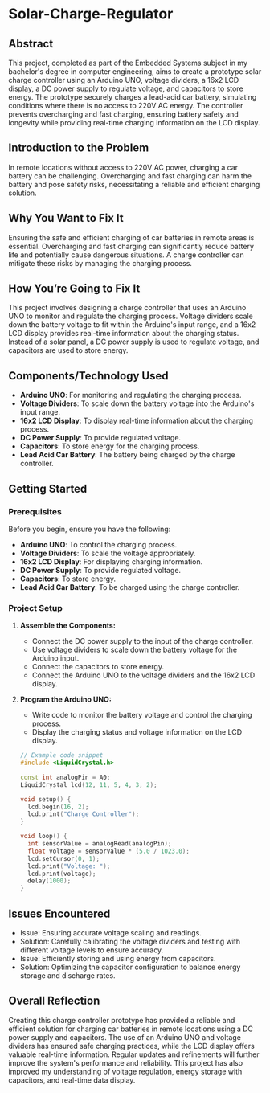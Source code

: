 
# Solar-Charge-Regulator

## Abstract
This project, completed as part of the Embedded Systems subject in my bachelor's degree in computer engineering, aims to create a prototype solar charge controller using an Arduino UNO, voltage dividers, a 16x2 LCD display, a DC power supply to regulate voltage, and capacitors to store energy. The prototype securely charges a lead-acid car battery, simulating conditions where there is no access to 220V AC energy. The controller prevents overcharging and fast charging, ensuring battery safety and longevity while providing real-time charging information on the LCD display.

## Introduction to the Problem
In remote locations without access to 220V AC power, charging a car battery can be challenging. Overcharging and fast charging can harm the battery and pose safety risks, necessitating a reliable and efficient charging solution.

## Why You Want to Fix It
Ensuring the safe and efficient charging of car batteries in remote areas is essential. Overcharging and fast charging can significantly reduce battery life and potentially cause dangerous situations. A charge controller can mitigate these risks by managing the charging process.

## How You’re Going to Fix It
This project involves designing a charge controller that uses an Arduino UNO to monitor and regulate the charging process. Voltage dividers scale down the battery voltage to fit within the Arduino's input range, and a 16x2 LCD display provides real-time information about the charging status. Instead of a solar panel, a DC power supply is used to regulate voltage, and capacitors are used to store energy.

## Components/Technology Used
- **Arduino UNO**: For monitoring and regulating the charging process.
- **Voltage Dividers**: To scale down the battery voltage into the Arduino's input range.
- **16x2 LCD Display**: To display real-time information about the charging process.
- **DC Power Supply**: To provide regulated voltage.
- **Capacitors**: To store energy for the charging process.
- **Lead Acid Car Battery**: The battery being charged by the charge controller.

## Getting Started

### Prerequisites
Before you begin, ensure you have the following:
- **Arduino UNO**: To control the charging process.
- **Voltage Dividers**: To scale the voltage appropriately.
- **16x2 LCD Display**: For displaying charging information.
- **DC Power Supply**: To provide regulated voltage.
- **Capacitors**: To store energy.
- **Lead Acid Car Battery**: To be charged using the charge controller.

### Project Setup
1. **Assemble the Components:**
   - Connect the DC power supply to the input of the charge controller.
   - Use voltage dividers to scale down the battery voltage for the Arduino input.
   - Connect the capacitors to store energy.
   - Connect the Arduino UNO to the voltage dividers and the 16x2 LCD display.

2. **Program the Arduino UNO:**
   - Write code to monitor the battery voltage and control the charging process.
   - Display the charging status and voltage information on the LCD display.

   ```c++
   // Example code snippet
   #include <LiquidCrystal.h>

   const int analogPin = A0;
   LiquidCrystal lcd(12, 11, 5, 4, 3, 2);

   void setup() {
     lcd.begin(16, 2);
     lcd.print("Charge Controller");
   }

   void loop() {
     int sensorValue = analogRead(analogPin);
     float voltage = sensorValue * (5.0 / 1023.0);
     lcd.setCursor(0, 1);
     lcd.print("Voltage: ");
     lcd.print(voltage);
     delay(1000);
   }
## Issues Encountered
- Issue: Ensuring accurate voltage scaling and readings.
- Solution: Carefully calibrating the voltage dividers and testing with different voltage levels to ensure accuracy.
- Issue: Efficiently storing and using energy from capacitors.
- Solution: Optimizing the capacitor configuration to balance energy storage and discharge rates.

## Overall Reflection
Creating this charge controller prototype has provided a reliable and efficient solution for charging car batteries in remote locations using a DC power supply and capacitors. The use of an Arduino UNO and voltage dividers has ensured safe charging practices, while the LCD display offers valuable real-time information. Regular updates and refinements will further improve the system's performance and reliability. This project has also improved my understanding of voltage regulation, energy storage with capacitors, and real-time data display.
